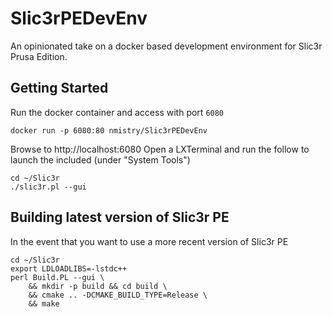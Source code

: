 # Slic3rPEDevEnv

An opinionated take on a docker based development environment for Slic3r Prusa Edition. 

## Getting Started

Run the docker container and access with port `6080`

```
docker run -p 6080:80 nmistry/Slic3rPEDevEnv
```

Browse to http://localhost:6080
Open a LXTerminal and run the follow to launch the included (under "System Tools")
```
cd ~/Slic3r
./slic3r.pl --gui
```

## Building latest version of Slic3r PE

In the event that you want to use a more recent version of Slic3r PE

```
cd ~/Slic3r
export LDLOADLIBS=-lstdc++
perl Build.PL --gui \
    && mkdir -p build && cd build \
    && cmake .. -DCMAKE_BUILD_TYPE=Release \
    && make
```

